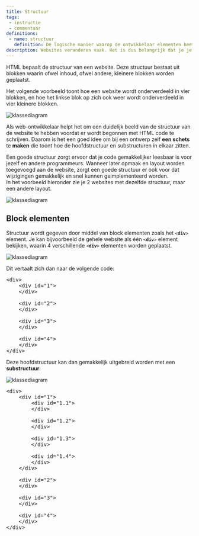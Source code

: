 ```yaml
---
title: Structuur
tags: 
 - instructie
 - commentaar
definitions:
 - name: structuur
   definition: De logische manier waarop de ontwikkelaar elementen heeft genest.
description: Websites veranderen vaak. Het is dus belangrijk dat je je code zo opbouwt dat die veranderingen gemakkelijk te maken zijn, zonder dat je daar als ontwikkelaar veel werk aan hebt. Een goede structuur is daarbij enorm belangrijk. In dit hoofdstuk wordt verder uitgelegd hoe je zo'n structuur kunt opbouwen.
---
```


HTML bepaalt de structuur van een website. Deze structuur bestaat uit blokken waarin ofwel inhoud, ofwel andere, kleinere blokken worden geplaatst.

Het volgende voorbeeld toont hoe een website wordt onderverdeeld in vier blokken, en hoe het linkse blok op zich ook weer wordt onderverdeeld in vier kleinere blokken.

<img src="{{ site.baseurl }}/assets/img/html-structuur1.jpg" alt="klassediagram" style="height: auto; max-width: 100%">


Als web-ontwikkelaar helpt het om een duidelijk beeld van de structuur van de website te hebben voordat er wordt begonnen met HTML code te schrijven. Daarom is het een goed idee om bij een ontwerp zelf **een schets** te **maken** die toont hoe de hoofdstructuur en substructuren in elkaar zitten.

Een goede structuur zorgt ervoor dat je code gemakkelijker leesbaar is voor jezelf en andere programmeurs. Wanneer later opmaak en layout worden toegevoegd aan de website, zorgt een goede structuur er ook voor dat wijzigingen gemakkelijk en snel kunnen geimplementeerd worden. \
In het voorbeeld hieronder zie je 2 websites met dezelfde structuur, maar een andere layout.

<img src="{{ site.baseurl }}/assets/img/html-structuur2.jpg" alt="klassediagram" style="height: auto; max-width: 100%">


## Block elementen

Structuur wordt gegeven door middel van block elementen zoals het <code>&lt;<strong>div</strong>></code> element. Je kan bijvoorbeeld de gehele website als  één <code>&lt;<strong>div</strong>></code> element bekijken, waarin 4 verschillende <code>&lt;<strong>div</strong>></code> elementen worden geplaatst. 

<img src="{{ site.baseurl }}/assets/img/html-structuur3.jpg" alt="klassediagram" style="height: auto; max-width: 100%">

Dit vertaalt zich dan naar de volgende code:


<pre>
&lt;div>
	&lt;div id="1">
	&lt;/div>

	&lt;div id="2">
	&lt;/div>

	&lt;div id="3">
	&lt;/div>

	&lt;div id="4">
	&lt;/div>
&lt;/div>
</pre>



Deze hoofdstructuur kan dan gemakkelijk uitgebreid worden met een **substructuur**:

<img src="{{ site.baseurl }}/assets/img/html-structuur4.jpg" alt="klassediagram" style="height: auto; max-width: 100%">


<pre>
&lt;div>
	&lt;div id="1">
		&lt;div id="1.1">
		&lt;/div>

		&lt;div id="1.2">
		&lt;/div>

		&lt;div id="1.3">
		&lt;/div>

		&lt;div id="1.4">
		&lt;/div>
	&lt;/div>

	&lt;div id="2">
	&lt;/div>

	&lt;div id="3">
	&lt;/div>

	&lt;div id="4">
	&lt;/div>
&lt;/div>
</pre>
